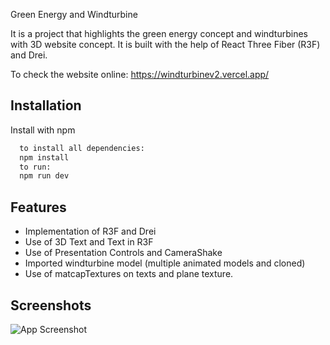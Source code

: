 
Green Energy and Windturbine

It is a project that highlights the green energy concept and windturbines with 3D website concept. It is built with the help of React Three Fiber (R3F) and Drei. 

To check the website online:
https://windturbinev2.vercel.app/






## Installation

Install with npm

```bash
  to install all dependencies:
  npm install
  to run:
  npm run dev
```
    
## Features

- Implementation of R3F and Drei
- Use of 3D Text and Text in R3F
- Use of Presentation Controls and CameraShake
- Imported windturbine model (multiple animated models and cloned)
- Use of matcapTextures on texts and plane texture.



## Screenshots

![App Screenshot](https://github.com/Tayfo10/windturbine/assets/105911315/81041b60-4790-493f-a787-20e7cf9c9e22)



